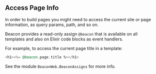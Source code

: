 ## Access Page Info

In order to build pages you might need to access the current site or page information, as query params, path, and so on.

Beacon provides a read-only assign `@beacon` that is available on all templates and also on Elixir code blocks as event handlers.

For example, to access the current page title in a template:

```heex
<h1><%= @beacon.page.title %></h1>
```

See the module `BeaconWeb.BeaconAssigns` for more info.